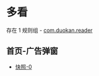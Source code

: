 # 多看

存在 1 规则组 - [com.duokan.reader](/src/apps/com.duokan.reader.ts)

## 首页-广告弹窗

- [快照-0](https://i.gkd.li/import/13248773)
